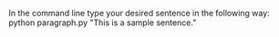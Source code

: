 In the command line type your desired sentence in the following way:
python paragraph.py "This is a sample sentence."
